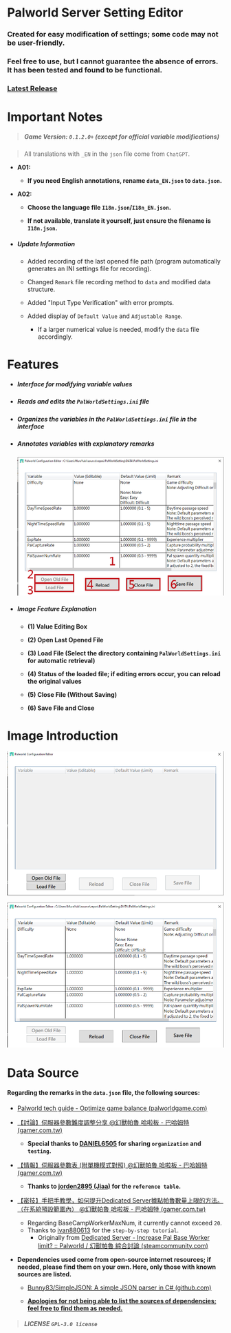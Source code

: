 # Palworld Server Setting Editor

### Created for easy modification of settings; some code may not be user-friendly.

### Feel free to use, but I cannot guarantee the absence of errors. It has been tested and found to be functional.

### [Latest Release](https://github.com/murayuki/Palworld-SettingTools/releases/latest)

# Important Notes

> ##### **Game Version: `0.1.2.0+` (except for official variable modifications)**

> All translations with `_EN` in the `json` file come from `ChatGPT`.

- **A01:**
  
  - **If you need English annotations, rename `data_EN.json` to `data.json`.**

- **A02:**
  
  - **Choose the language file `I18n.json`/`I18n_EN.json`.**
  
  - **If not available, translate it yourself, just ensure the filename is `I18n.json`.**

- ##### **Update Information**
  
  - Added recording of the last opened file path (program automatically generates an INI settings file for recording).
  
  - Changed `Remark` file recording method to `data` and modified data structure.
  
  - Added "Input Type Verification" with error prompts.
  
  - Added display of `Default Value` and `Adjustable Range`.
    
    - If a larger numerical value is needed, modify the `data` file accordingly.

# Features

* ##### **Interface for modifying variable values**

* ##### **Reads and edits the `PalWorldSettings.ini` file**

* ##### **Organizes the variables in the `PalWorldSettings.ini` file in the interface**

* ##### **Annotates variables with explanatory remarks**
  
  ![img03_EN](./Images/img03_EN.png)

* ##### Image Feature Explanation
  
  - **(1) Value Editing Box**
  
  - **(2) Open Last Opened File**
  
  - **(3) Load File (Select the directory containing `PalWorldSettings.ini` for automatic retrieval)**
  
  - **(4) Status of the loaded file; if editing errors occur, you can reload the original values**
  
  - **(5) Close File (Without Saving)**
  
  - **(6) Save File and Close**

# Image Introduction

![img01_EN](./Images/img01_EN.png)

![img02_EN](./Images/img02_EN.png)

# Data Source

#### **Regarding the remarks in the `data.json` file, the following sources:**

- [Palworld tech guide - Optimize game balance (palworldgame.com)](https://tech.palworldgame.com/optimize-game-balance)

- [【討論】伺服器參數難度調整分享 @幻獸帕魯 哈啦板 - 巴哈姆特 (gamer.com.tw)](https://forum.gamer.com.tw/C.php?bsn=71458&snA=227)
  
  - **Special thanks to [DANIEL6505](https://home.gamer.com.tw/daniel6505) for sharing `organization` and `testing`.**

- [【情報】伺服器參數表 (附單機模式對照) @幻獸帕魯 哈啦板 - 巴哈姆特 (gamer.com.tw)](https://forum.gamer.com.tw/C.php?bsn=71458&snA=466)
  
  - **Thanks to [jorden2895 (Jiaa)](https://home.gamer.com.tw/jorden2895) for the `reference table`.**

- [【密技】手把手教學，如何提升Dedicated Server據點帕魯數量上限的方法。（在系統預設範圍內） @幻獸帕魯 哈啦板 - 巴哈姆特 (gamer.com.tw)](https://forum.gamer.com.tw/C.php?bsn=71458&snA=661)
  
  - Regarding BaseCampWorkerMaxNum, it currently cannot exceed `20`.
  - Thanks to [ivan880613](https://home.gamer.com.tw/ivan880613) for the `step-by-step tutorial`.
    - Originally from [Dedicated Server - Increase Pal Base Worker limit? :: Palworld / 幻獸帕魯 綜合討論 (steamcommunity.com)](https://steamcommunity.com/app/1623730/discussions/0/4132683013933660878/)

- **Dependencies used come from open-source internet resources; if needed, please find them on your own. Here, only those with known sources are listed.**
  
  - [Bunny83/SimpleJSON: A simple JSON parser in C# (github.com)](https://github.com/Bunny83/SimpleJSON)
  
  - **<u>Apologies for not being able to list the sources of dependencies; feel free to find them as needed.</u>**

> ##### LICENSE `GPL-3.0 license`
